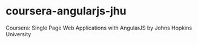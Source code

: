 # coursera-angularjs-jhu
Coursera: Single Page Web Applications with AngularJS by Johns Hopkins University
